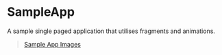 # SampleApp

A sample single paged application that utilises fragments and animations. 

<blockquote class="imgur-embed-pub" lang="en" data-id="a/TQP4s"><a href="//imgur.com/TQP4s">Sample App Images</a></blockquote><script async src="//s.imgur.com/min/embed.js" charset="utf-8"></script>
